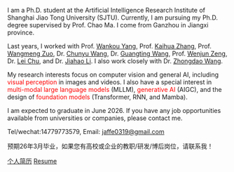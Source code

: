 I am a Ph.D. student at the Artificial Intelligence Research Institute of Shanghai Jiao Tong University (SJTU). Currently, I am pursuing my Ph.D. degree supervised by Prof. Chao Ma. I come from Ganzhou in Jiangxi province. 

Last years, I worked with Prof. [Wankou Yang](https://scholar.google.com/citations?hl=zh-CN&user=inPYAuYAAAAJ), Prof. [Kaihua Zhang](https://scholar.google.com/citations?hl=zh-CN&user=FYatMi8AAAAJ), Prof. [Wangmeng Zuo](https://scholar.google.com/citations?hl=zh-CN&user=rUOpCEYAAAAJ), Dr. [Chunyu Wang](https://www.chunyuwang.org/), Dr. [Guangting Wang](https://scholar.google.com/citations?user=cKY8e8sAAAAJ&hl=zh-CN), Prof. [Wenjun Zeng](https://www.eitech.edu.cn/?p=leader-Wenjun%20Zeng&tid=19&lang=en), Dr. [Lei Chu](https://lei65537.github.io/), and Dr. [Jiahao Li](https://scholar.google.com/citations?user=AcOcw0AAAAAJ&hl=zh-CN). I also work closely with Dr. [Zhongdao Wang](https://zhongdao.github.io/).

My research interests focus on computer vision and general AI, including  <font color=Red>visual perception</font> in images and videos. I also have a special interest in <font color=Red>multi-modal large language models</font> (MLLM), <font color=Red>generative AI</font> (AIGC), and the design of <font color=Red>foundation models</font> (Transformer, RNN, and Mamba).

I am expected to graduate in June 2026. If you have any job opportunities available from universities or companies, please contact me. 

Tel/wechat:14779773579, Email: jaffe0319@gmail.com

预期26年3月毕业，如果您有高校或企业的教职/研发/博后岗位，请联系我！

[个人简历](https://github.com/phiphiphi31/CV) [Resume](https://github.com/phiphiphi31/CV)

